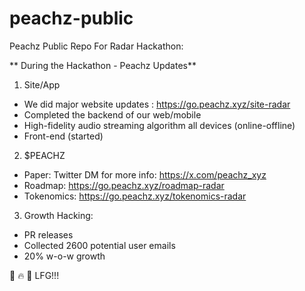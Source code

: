 # peachz-public
Peachz Public Repo For Radar Hackathon: 

** During the Hackathon - Peachz Updates**

1. Site/App

- We did major website updates : https://go.peachz.xyz/site-radar
- Completed the backend of our web/mobile
- High-fidelity audio streaming algorithm all devices (online-offline)
- Front-end (started)

2. $PEACHZ

- Paper: Twitter DM for more info: https://x.com/peachz_xyz
- Roadmap: https://go.peachz.xyz/roadmap-radar
- Tokenomics: https://go.peachz.xyz/tokenomics-radar

3. Growth Hacking:
 
- PR releases
- Collected 2600 potential user emails
- 20% w-o-w growth

🍑 🔥 🚀 LFG!!! 
